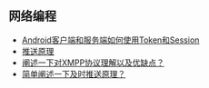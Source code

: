 ## 网络编程

- [Android客户端和服务端如何使用Token和Session](网络编程/Android客户端和服务端如何使用Token和Session.md)
- [推送原理](网络编程/推送原理.md)
- [阐述一下对XMPP协议理解以及优缺点？](网络编程/阐述一下对XMPP协议理解以及优缺点？.md)
- [简单阐述一下及时推送原理？](网络编程/简单阐述一下及时推送原理？.md)